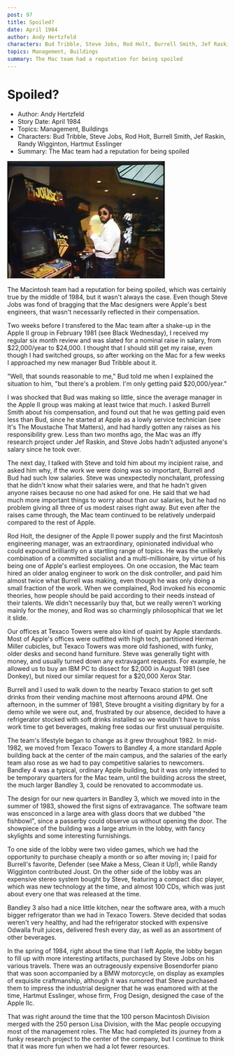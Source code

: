 ```yaml
---
post: 97
title: Spoiled?
date: April 1984
author: Andy Hertzfeld
characters: Bud Tribble, Steve Jobs, Rod Holt, Burrell Smith, Jef Raskin, Randy Wigginton, Hartmut Esslinger
topics: Management, Buildings
summary: The Mac team had a reputation for being spoiled
---
```


# Spoiled?
* Author: Andy Hertzfeld
* Story Date: April 1984
* Topics: Management, Buildings
* Characters: Bud Tribble, Steve Jobs, Rod Holt, Burrell Smith, Jef Raskin, Randy Wigginton, Hartmut Esslinger
* Summary: The Mac team had a reputation for being spoiled

![Woz in the Bandley 3 Lobby](images/woz_lobby.jpg) 
    
The Macintosh team had a reputation for being spoiled, which was certainly true by the middle of 1984, but it wasn't always the case.  Even though Steve Jobs was fond of bragging that the Mac designers were Apple's best engineers, that wasn't necessarily reflected in their compensation.

Two weeks before I transfered to the Mac team after a shake-up in the Apple II group in February 1981 (see Black Wednesday), I received my regular six month review and was slated for a nominal raise in salary, from $22,000/year to $24,000.  I thought that I should still get my raise, even though I had switched groups, so after working on the Mac for a few weeks I approached my new manager Bud Tribble about it.

"Well, that sounds reasonable to me," Bud told me when I explained the situation to him, "but there's a problem.  I'm only getting paid $20,000/year."

I was shocked that Bud was making so little, since the average manager in the Apple II group was making at least twice that much.  I asked Burrell Smith about his compensation, and found out that he was getting paid even less than Bud, since he started at Apple as a lowly service technician (see It's The Moustache That Matters), and had hardly gotten any raises as his responsibility grew.  Less than two months ago, the Mac was an iffy research project under Jef Raskin, and Steve Jobs hadn't adjusted anyone's salary since he took over.

The next day, I talked with Steve and told him about my incipient raise, and asked him why, if the work we were doing was so important,  Burrell and Bud had such low salaries.  Steve was unexpectedly nonchalant, professing that he didn't know what their salaries were, and that he hadn't given anyone raises because no one had asked for one.  He said that we had much more important things to worry about than our salaries, but he had no problem giving all three of us modest raises right away.  But even after the raises came through, the Mac team continued to be relatively underpaid compared to the rest of Apple.

Rod Holt, the designer of the Apple II power supply and the first Macintosh engineering manager, was an extraordinary, opinionated individual who could expound brilliantly on a startling range of topics.  He was the unlikely combination of a committed socialist and a multi-millionaire, by virtue of his being one of Apple's earliest employees.  On one occasion, the Mac team hired an older analog engineer to work on the disk controller, and paid him almost twice what Burrell was making, even though he was only doing a small fraction of the work.  When we complained, Rod invoked his economic theories, how people should be paid according to their needs instead of their talents.  We didn't necessarily buy that, but we really weren't working mainly for the money, and Rod was so charmingly philosophical that we let it slide.

Our offices at Texaco Towers were also kind of quaint by Apple standards.  Most of Apple's offices were outfitted with high tech, partitioned Herman Miller cubicles, but Texaco Towers was more old fashioned, with funky, older desks and second hand furniture.  Steve was generally tight with money, and usually turned down any extravagant requests.  For example, he allowed us to buy an IBM PC to dissect for $2,000 in August 1981 (see Donkey), but nixed our similar request for a $20,000 Xerox Star.

Burrell and I used to walk down to the nearby Texaco station to get  soft drinks from their vending machine most afternoons around 4PM.  One afternoon, in the summer of 1981, Steve brought a visiting dignitary by for a demo while we were out, and, frustrated by our absence, decided to have a refrigerator stocked with soft drinks installed so we wouldn't have to miss work time to get beverages, making free sodas our first unusual perquisite. 

The team's lifestyle began to change as it grew throughout 1982.  In mid-1982, we moved from Texaco Towers to Bandley 4, a more standard Apple building back at the center of the main campus, and the salaries of the early team also rose as we had to pay competitive salaries to newcomers.  Bandley 4 was a typical, ordinary Apple building, but it was only intended to be temporary quarters for the Mac team, until the building across the street, the much larger Bandley 3, could be renovated to accommodate us.

The design for our new quarters in Bandley 3, which we moved into in the summer of 1983, showed the first signs of extravagance.   The software team was ensconced in a large area with glass doors that we dubbed "the fishbowl", since a passerby could observe us without opening the door.  The showpiece of the building was a large atrium in the lobby, with fancy skylights and some interesting furnishings.

To one side of the lobby were two video games, which we had the opportunity to purchase  cheaply  a month or so after moving in;  I paid for Burrell's favorite, Defender (see Make a Mess, Clean it Up!), while Randy Wigginton contributed Joust.   On the other side of the lobby was an expensive stereo system bought by Steve, featuring a compact disc player, which was new technology at the time, and almost 100 CDs, which was just about every one that was released at the time.

Bandley 3 also had a nice little kitchen, near the software area, with a much bigger refrigerator than we had in Texaco Towers.  Steve decided that sodas weren't very healthy, and had the refrigerator stocked with expensive Odwalla fruit juices, delivered fresh every day, as well as an assortment of other beverages.

In the spring of 1984, right about the time that I left Apple, the lobby began to fill up with more interesting artifacts, purchased by Steve Jobs on his various travels.  There was an outrageously expensive Bosendorfer piano that was soon accompanied by a BMW motorcycle, on display as examples of exquisite craftmanship, although it was rumored that Steve purchased them to impress the industrial designer that he was enamored with at the time, Hartmut Esslinger, whose firm, Frog Design, designed the case of the Apple IIc.

That was right around the time that the 100 person Macintosh Division merged with the 250 person Lisa Division, with the Mac people occupying most of the management roles.  The Mac had completed its journey from a funky research project to the center of the company, but I continue to think that it was more fun when we had a lot fewer resources.